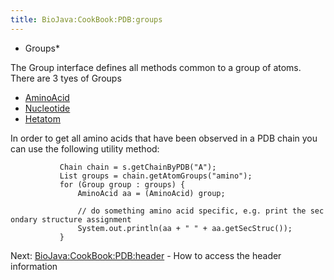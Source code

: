 ```yaml
---
title: BioJava:CookBook:PDB:groups
---
```


-   Groups\*

The Group interface defines all methods common to a group of atoms.
There are 3 tyes of Groups

-   [AminoAcid](http://www.biojava.org/docs/api/org/biojava/bio/structure/AminoAcid.html)
-   [Nucleotide](http://www.biojava.org/docs/api/org/biojava/bio/structure/NucleotideImpl.html)
-   [Hetatom](http://www.biojava.org/docs/api/org/biojava/bio/structure/HetatomImpl.html)

In order to get all amino acids that have been observed in a PDB chain
you can use the following utility method:

<java>

`           Chain chain = s.getChainByPDB("A");`  
`           List`<Group>` groups = chain.getAtomGroups("amino");`  
`           for (Group group : groups) {`  
`               AminoAcid aa = (AminoAcid) group;`

`               // do something amino acid specific, e.g. print the secondary structure assignment`  
`               System.out.println(aa + " " + aa.getSecStruc());`  
`           }`

</java>

Next: <BioJava:CookBook:PDB:header> - How to access the header
information
